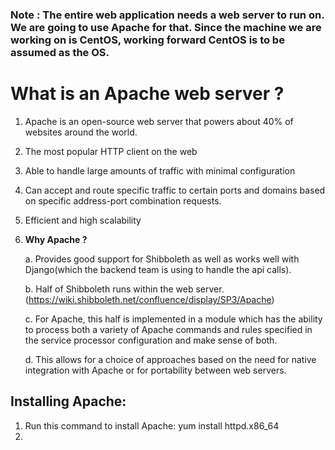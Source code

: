 ### Note : The entire web application needs a web server to run on. We are going to use Apache for that. Since the machine we are working on is CentOS, working forward CentOS is to be assumed as the OS.

# What is an Apache web server ? 
1. Apache is an open-source web server that powers about 40% of websites around the world.
2. The most popular HTTP client on the web
3. Able to handle large amounts of traffic with minimal configuration
4. Can accept and route specific traffic to certain ports and domains based on specific address-port combination requests.
5. Efficient and high scalability
6. **Why Apache ?** 

	a. Provides good support for Shibboleth as well as works well with Django(which the backend team is using to handle the api calls). 
	
	b. Half of Shibboleth runs within the web server. (https://wiki.shibboleth.net/confluence/display/SP3/Apache)

	c. For Apache, this half is implemented in a module which has the ability to process both a variety of Apache commands and rules specified in the service processor configuration and make sense of both.
	
	d. This allows for a choice of approaches based on the need for native integration with Apache or for portability between web servers.
	
## Installing Apache:
1. Run this command to install Apache:
	yum install httpd.x86_64
2. 

